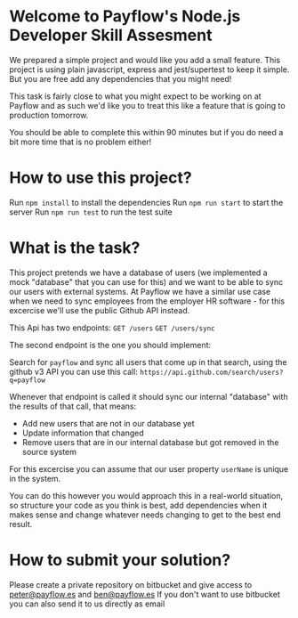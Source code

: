 # Welcome to Payflow's Node.js Developer Skill Assesment

We prepared a simple project and would like you add a small feature.
This project is using plain javascript, express and jest/supertest to keep it simple.
But you are free add any dependencies that you might need!

This task is fairly close to what you might expect to be working on at Payflow and as such we'd like you to treat this like a feature that is going to production tomorrow.

You should be able to complete this within 90 minutes but if you do need a bit more time that is no problem either!

# How to use this project?

Run `npm install` to install the dependencies
Run `npm run start` to start the server
Run `npm run test` to run the test suite

# What is the task?

This project pretends we have a database of users (we implemented a mock "database" that you can use for this) and we want to be able to sync our users with external systems.
At Payflow we have a similar use case when we need to sync employees from the employer HR software - for this excercise we'll use the public Github API instead.

This Api has two endpoints:
`GET /users`
`GET /users/sync`

The second endpoint is the one you should implement:

Search for `payflow` and sync all users that come up in that search, using the github v3 API you can use this call: `https://api.github.com/search/users?q=payflow`

Whenever that endpoint is called it should sync our internal "database" with the results of that call, that means:
 - Add new users that are not in our database yet
 - Update information that changed
 - Remove users that are in our internal database but got removed in the source system

For this excercise you can assume that our user property `userName` is unique in the system.

You can do this however you would approach this in a real-world situation, so structure your code as you think is best, add dependencies when it makes sense and change whatever needs changing to get to the best end result.

# How to submit your solution?

Please create a private repository on bitbucket and give access to peter@payflow.es and ben@payflow.es
If you don't want to use bitbucket you can also send it to us directly as email
